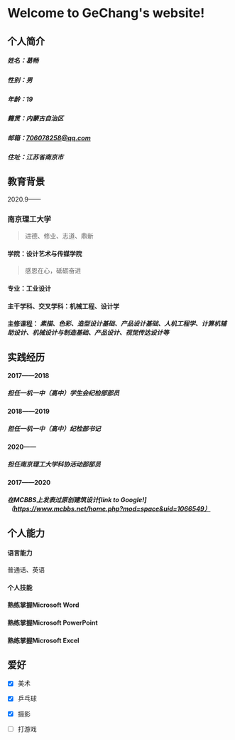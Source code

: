 # Welcome to GeChang's website!

## 个人简介
##### 姓名：葛畅
##### 性别：男
##### 年龄：19
##### 籍贯：内蒙古自治区
##### 邮箱：706078258@qq.com
##### 住址：江苏省南京市

## 教育背景
2020.9——
### **南京理工大学**
> 进德、修业、志道、鼎新
#### 学院：设计艺术与传媒学院
> 感恩在心，砥砺奋进
#### 专业：工业设计
#### 主干学科、交叉学科：机械工程、设计学
#### 主修课程： _素描、色彩、造型设计基础、产品设计基础、人机工程学、计算机辅助设计、机械设计与制造基础、产品设计、视觉传达设计等_

## 实践经历
#### 2017——2018
##### 担任一机一中（高中）学生会纪检部部员
#### 2018——2019
##### 担任一机一中（高中）纪检部书记
#### 2020——
##### 担任南京理工大学科协活动部部员
#### 2017——2020
##### 在MCBBS上发表过原创建筑设计[link to Google!]（https://www.mcbbs.net/home.php?mod=space&uid=1066549）

## 个人能力
#### 语言能力
普通话、英语
#### 个人技能
#### 熟练掌握Microsoft Word
#### 熟练掌握Microsoft PowerPoint
#### 熟练掌握Microsoft Excel

## 爱好
- [x] 美术
- [x] 乒乓球
- [x] 摄影
- [ ] 打游戏






